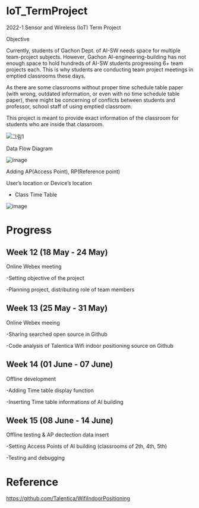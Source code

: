 # IoT_TermProject
2022-1 Sensor and Wireless (IoT) Term Project

Objective

Currently, students of Gachon Dept. of AI-SW needs space for multiple team-project subjects. 
However, Gachon AI-engineering-building has not enough space to hold hundreds of AI-SW students progressing 6+ team projects each. 
This is why students are conducting team project meetings in emptied classrooms these days.

As there are some classrooms without proper time schedule table paper (with wrong, outdated information, or even with no time schedule table paper), there might be concerning of conflicts between students and professor, school staff of using emptied classroom.

This project is meant to provide exact information of the classroom for students who are inside that classroom.

![그림1](https://user-images.githubusercontent.com/90828283/174014652-32e264ab-cae7-4fbb-8100-0a6898598c56.png)



Data Flow Diagram


![image](https://user-images.githubusercontent.com/90828283/173230080-c42c6a2d-e88b-486a-8d0e-88bec8b60e32.png)

Adding AP(Access Point), RP(Reference point)

User’s location or Device’s location

+ Class Time Table



 ![image](https://user-images.githubusercontent.com/90828283/173230085-e0ff717e-75a9-4f86-8cd5-52044b217f6f.png)
 
 
 # Progress
 
 ## Week 12 (18 May - 24 May)
 
 Online Webex meeting
 
 -Setting objective of the project
 
 -Planning project, distributing role of team members

 
 
 
 ## Week 13 (25 May - 31 May)
 
 Online Webex meeing
 
 -Sharing searched open source in Github
 
 -Code analysis of Talentica Wifi indoor positioning source on Github
 
 
 
 
 ## Week 14 (01 June - 07 June)
 
 Offline development
 
 -Adding Time table display function
 
 -Inserting Time table informations of AI building
 
 
 
 
 ## Week 15 (08 June - 14 June)
 
 Offline testing & AP dectection data insert
 
 -Setting Access Points of AI building (classrooms of 2th, 4th, 5th)
 
 -Testing and debugging


# Reference

https://github.com/Talentica/WifiIndoorPositioning
